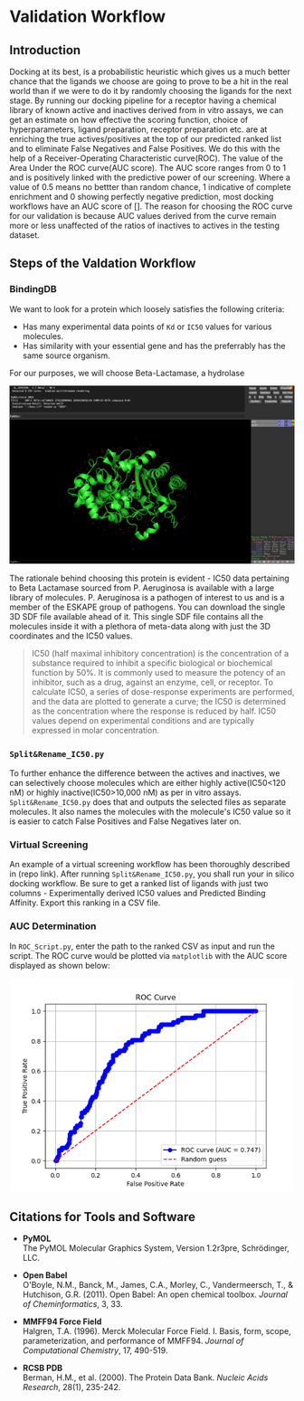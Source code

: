 
# Validation Workflow
## Introduction
Docking at its best, is a probabilistic heuristic which gives us a much better chance that the ligands we choose are going to prove to be a hit in the real world than if we were to do it by randomly choosing the ligands for the next stage. By running our docking pipeline for a receptor having a chemical library of known active and inactives derived from in vitro assays, we can get an estimate on how effective the scoring function, choice of hyperparameters, ligand preparation, receptor preparation etc. are at enriching the true actives/positives at the top of our predicted ranked list and to eliminate False Negatives and False Positives.
We do this with the help of a Receiver-Operating Characteristic curve(ROC). The value of the Area Under the ROC curve(AUC score). The AUC score ranges from 0 to 1 and is positively linked with the predictive power of our screening. Where a value of 0.5 means no bettter than random chance, 1 indicative of complete enrichment and 0 showing perfectly negative prediction, most docking workflows have an AUC score of []. 
The reason for choosing the ROC curve for our validation is because AUC values derived from the curve remain more or less unaffected of the ratios of inactives to actives in the testing dataset.

## Steps of the Valdation Workflow
### BindingDB
We want to look for a protein which loosely satisfies the following criteria: 
- Has many experimental data points of `Kd` or `IC50` values for various molecules.
- Has similarity with your essential gene and has the preferrably has the same source organism.

For our purposes, we will choose Beta-Lactamase, a hydrolase 

![2WZX](2WZX_PyMol_View.png "2WZX Viewed on PyMol")

The rationale behind choosing this protein is evident - IC50 data pertaining to Beta Lactamase sourced from P. Aeruginosa is available with a large library of molecules. P. Aeruginosa is a pathogen of interest to us and is a member of the ESKAPE group of pathogens.
You can download the single 3D SDF file available ahead of it. This single SDF file contains all the molecules inside it with a plethora of meta-data along with just the 3D coordinates and the IC50 values.
> IC50 (half maximal inhibitory concentration) is the concentration of a substance required to inhibit a specific biological or biochemical function by 50%. It is commonly used to measure the potency of an inhibitor, such as a drug, against an enzyme, cell, or receptor. To calculate IC50, a series of dose-response experiments are performed, and the data are plotted to generate a curve; the IC50 is determined as the concentration where the response is reduced by half. IC50 values depend on experimental conditions and are typically expressed in molar concentration.

### `Split&Rename_IC50.py`
To further enhance the difference between the actives and inactives, we can selectively choose molecules which are either highly active(IC50\<120 nM) or highly inactive(IC50\>10,000 nM) as per in vitro assays.
`Split&Rename_IC50.py` does that and outputs the selected files as separate molecules. It also names the molecules with the molecule's IC50 value so it is easier to catch False Positives and False Negatives later on.

### Virtual Screening
An example of a virtual screening workflow has been thoroughly described in (repo link). After running `Split&Rename_IC50.py`, you shall run your in silico docking workflow. Be sure to get a ranked list of ligands with just two columns - Experimentally derived IC50 values and Predicted Binding Affinity. Export this ranking in a CSV file.

### AUC Determination
In `ROC_Script.py`, enter the path to the ranked CSV as input and run the script. The ROC curve would be plotted via `matplotlib` with the AUC score displayed as shown below:

![ROC Curve Output](ROC.png "ROC Curve Output")


## Citations for Tools and Software

- **PyMOL**  
  The PyMOL Molecular Graphics System, Version 1.2r3pre, Schrödinger, LLC.

- **Open Babel**  
  O'Boyle, N.M., Banck, M., James, C.A., Morley, C., Vandermeersch, T., & Hutchison, G.R. (2011). Open Babel: An open chemical toolbox. *Journal of Cheminformatics*, 3, 33.

- **MMFF94 Force Field**  
  Halgren, T.A. (1996). Merck Molecular Force Field. I. Basis, form, scope, parameterization, and performance of MMFF94. *Journal of Computational Chemistry*, 17, 490-519.

- **RCSB PDB**  
  Berman, H.M., et al. (2000). The Protein Data Bank. *Nucleic Acids Research*, 28(1), 235-242.



